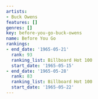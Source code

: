 ```yaml
---
artists:
- Buck Owens
features: []
genres: []
key: before-you-go-buck-owens
name: Before You Go
rankings:
- end_date: '1965-05-21'
  rank: 93
  ranking_list: Billboard Hot 100
  start_date: '1965-05-15'
- end_date: '1965-05-28'
  rank: 83
  ranking_list: Billboard Hot 100
  start_date: '1965-05-22'
---
```


